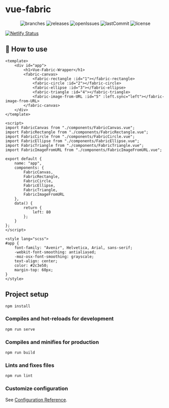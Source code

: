 # vue-fabric

<p align="center">
	<img src="https://flat.badgen.net/github/branches/bensladden/vue-fabric" alt="branches">
	<img src="https://flat.badgen.net/github/releases/bensladden/vue-fabric" alt="releases">
	<img src="https://flat.badgen.net/github/open-issues/bensladden/vue-fabric" alt="openIssues">
	<img src="https://flat.badgen.net/github/last-commit/bensladden/vue-fabric" alt="lastCommit">
	<img src="https://flat.badgen.net/github/license/bensladden/vue-fabric" alt="license">
</p>

[![Netlify Status](https://api.netlify.com/api/v1/badges/c31e91bb-b672-483c-bf98-1582de3cfaec/deploy-status)](https://app.netlify.com/sites/vue-fabric-wrapper/deploys)

## 🚀 How to use

```vue
<template>
    <div id="app">
        <h1>Vue-Fabric-Wrapper</h1>
        <fabric-canvas>
            <fabric-rectangle :id="1"></fabric-rectangle>
            <fabric-circle :id="2"></fabric-circle>
            <fabric-ellipse :id="3"></fabric-ellipse>
            <fabric-triangle :id="4"></fabric-triangle>
            <fabric-image-from-URL :id="5" :left.sync="left"></fabric-image-from-URL>
        </fabric-canvas>
    </div>
</template>

<script>
import FabricCanvas from "./components/FabricCanvas.vue";
import FabricRectangle from "./components/FabricRectangle.vue";
import FabricCircle from "./components/FabricCircle.vue";
import FabricEllipse from "./components/FabricEllipse.vue";
import FabricTriangle from "./components/FabricTriangle.vue";
import FabricImageFromURL from "./components/FabricImageFromURL.vue";

export default {
    name: "app",
    components: {
        FabricCanvas,
        FabricRectangle,
        FabricCircle,
        FabricEllipse,
        FabricTriangle,
        FabricImageFromURL
    },
    data() {
        return {
            left: 80
        };
    }
};
</script>

<style lang="scss">
#app {
    font-family: "Avenir", Helvetica, Arial, sans-serif;
    -webkit-font-smoothing: antialiased;
    -moz-osx-font-smoothing: grayscale;
    text-align: center;
    color: #2c3e50;
    margin-top: 60px;
}
</style>
```

## Project setup

```
npm install
```

### Compiles and hot-reloads for development

```
npm run serve
```

### Compiles and minifies for production

```
npm run build
```

### Lints and fixes files

```
npm run lint
```

### Customize configuration

See [Configuration Reference](https://cli.vuejs.org/config/).
